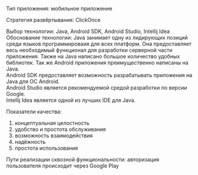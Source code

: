 Тип приложения: мобильное приложение

Стратегия развёртывания: ClickOnce

Выбор технологии: Java, Android SDK, Android Studio, Intellij Idea
Обоснование технологии:
  Java занимает одну из лидирующих позиций среди языков программироваия для всех платформ. Она предоставляет весь необходимый функционал для разработки серверной части приложения. Также на Java написано большое количество удобных библиотек. Так же Android приложения преимущественно написаны на Java.   
Android SDK предоставляет возможность разрабатывать приложения на Java для ОС Android.  
Android Studio является рекомендуемой средой разработки по версии Google.   
Intellij Idea является одной из лучших IDE для Java.  

Показатели качества:
  1. концептуальная целостность
  2. удобство и простота обслуживания
  3. возможность взаимодействия
  4. надёжность
  5. простота использования
  
 Пути реализации сквозной функциональности: авторизация пользователя происходит через Google Play
